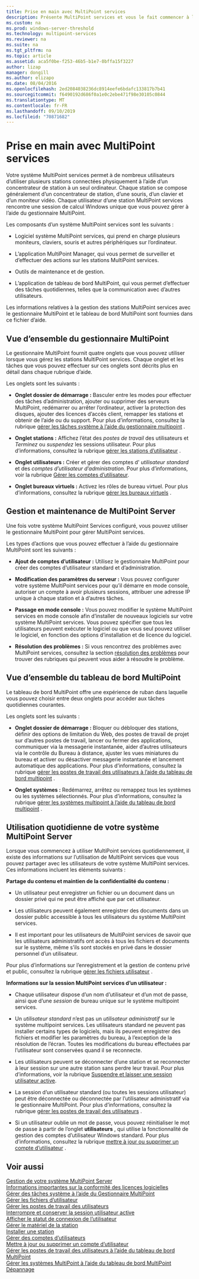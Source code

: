 ```yaml
---
title: Prise en main avec MultiPoint services
description: Présente MultiPoint services et vous le fait commencer à l’utiliser.
ms.custom: na
ms.prod: windows-server-threshold
ms.technology: multipoint-services
ms.reviewer: na
ms.suite: na
ms.tgt_pltfrm: na
ms.topic: article
ms.assetid: aca5f0be-f253-46b5-b1e7-0bffa15f3227
author: lizap
manager: dongill
ms.author: elizapo
ms.date: 08/04/2016
ms.openlocfilehash: 2ed2084038236dc8914eefe6bdafc133817b7b41
ms.sourcegitcommit: f6490192d686f0a1e0c2ebe471f98e30105c0844
ms.translationtype: MT
ms.contentlocale: fr-FR
ms.lasthandoff: 09/10/2019
ms.locfileid: "70871682"
---
```

# <a name="getting-started-with-multipoint-services"></a>Prise en main avec MultiPoint services
Votre système MultiPoint services permet à de nombreux utilisateurs d’utiliser plusieurs stations connectées physiquement à l’aide d’un concentrateur de station à un seul ordinateur. Chaque station se compose généralement d’un concentrateur de station, d’une souris, d’un clavier et d’un moniteur vidéo. Chaque utilisateur d’une station MultiPoint services rencontre une session de calcul Windows unique que vous pouvez gérer à l’aide du gestionnaire MultiPoint.  
  
Les composants d’un système MultiPoint services sont les suivants :  
  
-   Logiciel système MultiPoint services, qui prend en charge plusieurs moniteurs, claviers, souris et autres périphériques sur l’ordinateur.  
  
-   L’application MultiPoint Manager, qui vous permet de surveiller et d’effectuer des actions sur les stations MultiPoint services.  
  
-   Outils de maintenance et de gestion.  
  
-   L’application de tableau de bord MultiPoint, qui vous permet d’effectuer des tâches quotidiennes, telles que la communication avec d’autres utilisateurs.  
  
Les informations relatives à la gestion des stations MultiPoint services avec le gestionnaire MultiPoint et le tableau de bord MultiPoint sont fournies dans ce fichier d’aide.  
  
## <a name="overview-of-multipoint-manager"></a>Vue d’ensemble du gestionnaire MultiPoint  
Le gestionnaire MultiPoint fournit quatre onglets que vous pouvez utiliser lorsque vous gérez les stations MultiPoint services. Chaque onglet et les tâches que vous pouvez effectuer sur ces onglets sont décrits plus en détail dans chaque rubrique d’aide.  
  
Les onglets sont les suivants :  
  
-   **Onglet dossier de démarrage :** Basculer entre les modes pour effectuer des tâches d’administration, ajouter ou supprimer des serveurs MultiPoint, redémarrer ou arrêter l’ordinateur, activer la protection des disques, ajouter des licences d’accès client, remapper les stations et obtenir de l’aide ou du support. Pour plus d’informations, consultez la rubrique [gérer les tâches système à l’aide du gestionnaire multipoint](Manage-System-Tasks-Using-MultiPoint-Manager.md) .  
  
-   **Onglet stations :** Affichez l’état des *postes de travail* des utilisateurs et *Terminez* ou *suspendez* les sessions utilisateur. Pour plus d’informations, consultez la rubrique [gérer les stations d’utilisateur](Manage-User-Stations.md) .  
  
-   **Onglet utilisateurs :** Créer et gérer des comptes d' *utilisateur standard* et des *comptes d’utilisateur d’administration*. Pour plus d’informations, voir la rubrique [Gérer les comptes d’utilisateur](Manage-User-Accounts.md).  
  
-   **Onglet bureaux virtuels :** Activez les rôles de bureau virtuel. Pour plus d’informations, consultez la rubrique [gérer les bureaux virtuels](Manage-Virtual-Desktops.md) .  
  
## <a name="multipoint-server-management-and-maintenance"></a>Gestion et maintenance de MultiPoint Server  
Une fois votre système MultiPoint Services configuré, vous pouvez utiliser le gestionnaire MultiPoint pour gérer MultiPoint services.  
  
Les types d’actions que vous pouvez effectuer à l’aide du gestionnaire MultiPoint sont les suivants :  
  
-   **Ajout de comptes d’utilisateur :** Utilisez le gestionnaire MultiPoint pour créer des comptes d’utilisateur standard et d’administration.  
  
-   **Modification des paramètres du serveur :** Vous pouvez configurer votre système MultiPoint services pour qu’il démarre en mode console, autoriser un compte à avoir plusieurs sessions, attribuer une adresse IP unique à chaque station et à d’autres tâches.  
  
-   **Passage en mode console :** Vous pouvez modifier le système MultiPoint services en mode console afin d’installer de nouveaux logiciels sur votre système MultiPoint services. Vous pouvez spécifier que tous les utilisateurs peuvent exécuter le logiciel ou que vous seul pouvez utiliser le logiciel, en fonction des options d’installation et de licence du logiciel.  
  
-   **Résolution des problèmes :** Si vous rencontrez des problèmes avec MultiPoint services, consultez la section [résolution des problèmes](Troubleshooting.md) pour trouver des rubriques qui peuvent vous aider à résoudre le problème.  
  
## <a name="overview-of-multipoint-dashboard"></a>Vue d’ensemble du tableau de bord MultiPoint  
Le tableau de bord MultiPoint offre une expérience de ruban dans laquelle vous pouvez choisir entre deux onglets pour accéder aux tâches quotidiennes courantes.  
  
Les onglets sont les suivants :  
  
-   **Onglet dossier de démarrage :** Bloquer ou débloquer des stations, définir des options de limitation du Web, des postes de travail de projet sur d’autres postes de travail, lancer ou fermer des applications, communiquer via la messagerie instantanée, aider d’autres utilisateurs via le contrôle du Bureau à distance, ajuster les vues miniatures du bureau et activer ou désactiver messagerie instantanée et lancement automatique des applications. Pour plus d’informations, consultez la rubrique [gérer les postes de travail des utilisateurs à l’aide du tableau de bord multipoint](Manage-User-Desktops-Using-MultiPoint-Dashboard.md) .  
  
-   **Onglet systèmes :** Redémarrez, arrêtez ou remappez tous les systèmes ou les systèmes sélectionnés. Pour plus d’informations, consultez la rubrique [gérer les systèmes multipoint à l’aide du tableau de bord multipoint](Manage-MultiPoint-Systems-Using-MultiPoint-Dashboard.md) .  
  
## <a name="daily-use-of-your-multipoint-server-system"></a>Utilisation quotidienne de votre système MultiPoint Server  
Lorsque vous commencez à utiliser MultiPoint services quotidiennement, il existe des informations sur l’utilisation de MultiPoint services que vous pouvez partager avec les utilisateurs de votre système MultiPoint services. Ces informations incluent les éléments suivants :  
  
**Partage du contenu et maintien de la confidentialité du contenu :**  
  
-   Un utilisateur peut enregistrer un fichier ou un document dans un dossier privé qui ne peut être affiché que par cet utilisateur.  
  
-   Les utilisateurs peuvent également enregistrer des documents dans un dossier public accessible à tous les utilisateurs du système MultiPoint services.  
  
-   Il est important pour les utilisateurs de MultiPoint services de savoir que les utilisateurs administratifs ont accès à tous les fichiers et documents sur le système, même s’ils sont stockés en privé dans le dossier personnel d’un utilisateur.  
  
Pour plus d’informations sur l’enregistrement et la gestion de contenu privé et public, consultez la rubrique [gérer les fichiers utilisateur](Manage-User-Files.md) .  
  
**Informations sur la session MultiPoint services d’un utilisateur :**  
  
-   Chaque utilisateur dispose d’un nom d’utilisateur et d’un mot de passe, ainsi que d’une *session* de bureau unique sur le système multipoint services.  
  
-   Un *utilisateur standard* n’est pas un *utilisateur administratif* sur le système multipoint services. Les utilisateurs standard ne peuvent pas installer certains types de logiciels, mais ils peuvent enregistrer des fichiers et modifier les paramètres du bureau, à l’exception de la résolution de l’écran. Toutes les modifications du bureau effectuées par l’utilisateur sont conservées quand il se reconnecte.  
  
-   Les utilisateurs peuvent se déconnecter d’une station et se reconnecter à leur session sur une autre station sans perdre leur travail. Pour plus d’informations, voir la rubrique [Suspendre et laisser une session utilisateur active](Suspend-and-Leave-User-Session-Active.md).  
  
-   La session d’un utilisateur standard (ou toutes les sessions utilisateur) peut être déconnectée ou déconnectée par l’utilisateur administratif via le gestionnaire MultiPoint. Pour plus d’informations, consultez la rubrique [gérer les postes de travail des utilisateurs](manage-user-desktops-using-multipoint-dashboard.md) .  
  
-   Si un utilisateur oublie un mot de passe, vous pouvez réinitialiser le mot de passe à partir de l’onglet **utilisateurs** , qui utilise la fonctionnalité de gestion des comptes d’utilisateur Windows standard. Pour plus d’informations, consultez la rubrique [mettre à jour ou supprimer un compte d’utilisateur](Update-or-Delete-a-User-Account.md) .  
  
## <a name="see-also"></a>Voir aussi  
[Gestion de votre système MultiPoint Server](managing-your-multipoint-services-system.md)  
[Informations importantes sur la conformité des licences logicielles](Important-Information-about-Software-License-Compliance.md)  
[Gérer des tâches système à l’aide du Gestionnaire MultiPoint](Manage-System-Tasks-Using-MultiPoint-Manager.md)  
[Gérer les fichiers d’utilisateur](Manage-User-Files.md)  
[Gérer les postes de travail des utilisateurs](manage-user-desktops-using-multipoint-dashboard.md)  
[Interrompre et conserver la session utilisateur active](Suspend-and-Leave-User-Session-Active.md)  
[Afficher le statut de connexion de l’utilisateur](View-User-Connection-Status.md)  
[Gérer le matériel de la station](Manage-Station-Hardware.md)  
[Installer une station](Set-Up-a-Station.md)  
[Gérer des comptes d’utilisateurs](Manage-User-Accounts.md)  
[Mettre à jour ou supprimer un compte d’utilisateur](Update-or-Delete-a-User-Account.md)  
[Gérer les postes de travail des utilisateurs à l’aide du tableau de bord MultiPoint](Manage-User-Desktops-Using-MultiPoint-Dashboard.md)  
[Gérer les systèmes MultiPoint à l’aide du tableau de bord MultiPoint](Manage-MultiPoint-Systems-Using-MultiPoint-Dashboard.md)  
[Dépannage](Troubleshooting.md)    
  
